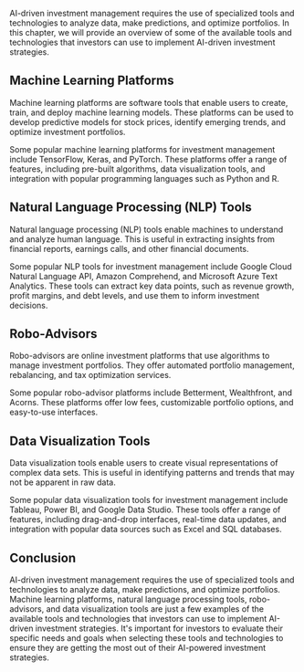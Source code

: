 
AI-driven investment management requires the use of specialized tools and technologies to analyze data, make predictions, and optimize portfolios. In this chapter, we will provide an overview of some of the available tools and technologies that investors can use to implement AI-driven investment strategies.

Machine Learning Platforms
--------------------------

Machine learning platforms are software tools that enable users to create, train, and deploy machine learning models. These platforms can be used to develop predictive models for stock prices, identify emerging trends, and optimize investment portfolios.

Some popular machine learning platforms for investment management include TensorFlow, Keras, and PyTorch. These platforms offer a range of features, including pre-built algorithms, data visualization tools, and integration with popular programming languages such as Python and R.

Natural Language Processing (NLP) Tools
---------------------------------------

Natural language processing (NLP) tools enable machines to understand and analyze human language. This is useful in extracting insights from financial reports, earnings calls, and other financial documents.

Some popular NLP tools for investment management include Google Cloud Natural Language API, Amazon Comprehend, and Microsoft Azure Text Analytics. These tools can extract key data points, such as revenue growth, profit margins, and debt levels, and use them to inform investment decisions.

Robo-Advisors
-------------

Robo-advisors are online investment platforms that use algorithms to manage investment portfolios. They offer automated portfolio management, rebalancing, and tax optimization services.

Some popular robo-advisor platforms include Betterment, Wealthfront, and Acorns. These platforms offer low fees, customizable portfolio options, and easy-to-use interfaces.

Data Visualization Tools
------------------------

Data visualization tools enable users to create visual representations of complex data sets. This is useful in identifying patterns and trends that may not be apparent in raw data.

Some popular data visualization tools for investment management include Tableau, Power BI, and Google Data Studio. These tools offer a range of features, including drag-and-drop interfaces, real-time data updates, and integration with popular data sources such as Excel and SQL databases.

Conclusion
----------

AI-driven investment management requires the use of specialized tools and technologies to analyze data, make predictions, and optimize portfolios. Machine learning platforms, natural language processing tools, robo-advisors, and data visualization tools are just a few examples of the available tools and technologies that investors can use to implement AI-driven investment strategies. It's important for investors to evaluate their specific needs and goals when selecting these tools and technologies to ensure they are getting the most out of their AI-powered investment strategies.
